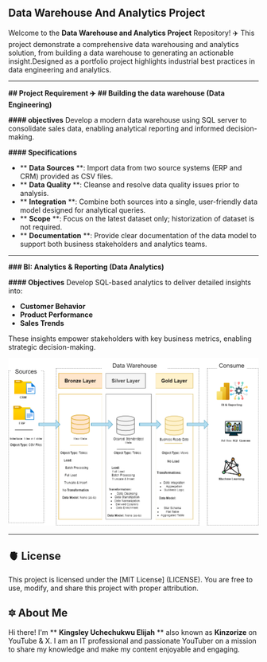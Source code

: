  ## Data Warehouse And Analytics Project
Welcome to the **Data Warehouse and Analytics Project** Repository! :airplane:
This project demonstrate a comprehensive data warehousing and analytics solution, from building a data warehouse to generating an actionable insight.Designed as a portfolio project
highlights industrial best practices in data engineering and analytics.

---

**## Project Requirement :airplane:**
**## Building the data warehouse (Data Engineering)**

**#### objectives**
Develop a modern data warehouse using SQL server to consolidate sales data, enabling analytical reporting  and informed decision-making.

**#### Specifications**
-  ** **Data Sources** **: Import data from two source systems (ERP and CRM) provided as CSV files.
-  ** **Data Quality** **: Cleanse and resolve data quality issues prior to analysis.
-  ** **Integration** **: Combine both sources into a single, user-friendly data model designed for analytical queries.
-  ** **Scope** **: Focus on the latest dataset only; historization of dataset is not required.
-  ** **Documentation** **: Provide clear documentation of the data model to support both business stakeholders and analytics teams.

-  ---

**### BI: Analytics & Reporting (Data Analytics)**

**#### Objectives**
Develop SQL-based analytics to deliver detailed insights into:
-  **Customer Behavior**
-  **Product Performance**
-  **Sales Trends**

These insights empower stakeholders with key business metrics, enabling strategic decision-making.

![High Level Architecture](https://github.com/kinzorize/sql-data-warehouse-project/blob/main/High%20level%20Architecture.png)

---
## 🫀 License
This project is licensed under the [MIT License] (LICENSE). You are free to use, modify, and share this project with proper attribution.

## 🔯 About Me
Hi there! I'm ** **Kingsley Uchechukwu Elijah** ** also known as **Kinzorize** on YouTube & X. I am an IT professional and passionate YouTuber on a mission to share my knowledge and make my content enjoyable and engaging.

